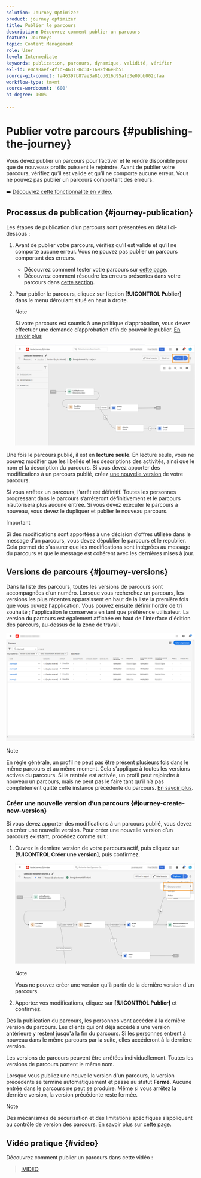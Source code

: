 ```yaml
---
solution: Journey Optimizer
product: journey optimizer
title: Publier le parcours
description: Découvrez comment publier un parcours
feature: Journeys
topic: Content Management
role: User
level: Intermediate
keywords: publication, parcours, dynamique, validité, vérifier
exl-id: e0ca8aef-4f1d-4631-8c34-1692d96e8b51
source-git-commit: fa46397b87ae3a81cd016d95afd3e09bb002cfaa
workflow-type: tm+mt
source-wordcount: '600'
ht-degree: 100%

---
```


# Publier votre parcours {#publishing-the-journey}

Vous devez publier un parcours pour l’activer et le rendre disponible pour que de nouveaux profils puissent le rejoindre. Avant de publier votre parcours, vérifiez qu’il est valide et qu’il ne comporte aucune erreur. Vous ne pouvez pas publier un parcours comportant des erreurs.

➡️ [Découvrez cette fonctionnalité en vidéo.](#video)

## Processus de publication {#journey-publication}

Les étapes de publication d’un parcours sont présentées en détail ci-dessous :

1. Avant de publier votre parcours, vérifiez qu’il est valide et qu’il ne comporte aucune erreur. Vous ne pouvez pas publier un parcours comportant des erreurs.

   * Découvrez comment tester votre parcours sur [cette page](testing-the-journey.md).
   * Découvrez comment résoudre les erreurs présentes dans votre parcours dans [cette section](../building-journeys/troubleshooting.md#checking-for-errors-before-testing).

1. Pour publier le parcours, cliquez sur l’option **[!UICONTROL Publier]** dans le menu déroulant situé en haut à droite.

   >[!NOTE]
   >
   > Si votre parcours est soumis à une politique d’approbation, vous devez effectuer une demande d’approbation afin de pouvoir le publier. [En savoir plus](../test-approve/gs-approval.md)

   ![](assets/journeyuc1_18.png)

Une fois le parcours publié, il est en **lecture seule**. En lecture seule, vous ne pouvez modifier que les libellés et les descriptions des activités, ainsi que le nom et la description du parcours. Si vous devez apporter des modifications à un parcours publié, créez [une nouvelle version](journey-ui.md#journey-versions) de votre parcours.

Si vous arrêtez un parcours, l’arrêt est définitif. Toutes les personnes progressant dans le parcours s’arrêteront définitivement et le parcours n’autorisera plus aucune entrée. Si vous devez exécuter le parcours à nouveau, vous devez le dupliquer et publier le nouveau parcours.

>[!IMPORTANT]
>
>Si des modifications sont apportées à une décision d’offres utilisée dans le message d’un parcours, vous devez dépublier le parcours et le republier. Cela permet de s’assurer que les modifications sont intégrées au message du parcours et que le message est cohérent avec les dernières mises à jour.

## Versions de parcours {#journey-versions}

Dans la liste des parcours, toutes les versions de parcours sont accompagnées d’un numéro. Lorsque vous recherchez un parcours, les versions les plus récentes apparaissent en haut de la liste la première fois que vous ouvrez l&#39;application. Vous pouvez ensuite définir l&#39;ordre de tri souhaité ; l&#39;application le conservera en tant que préférence utilisateur. La version du parcours est également affichée en haut de l&#39;interface d&#39;édition des parcours, au-dessus de la zone de travail.

![](assets/journeyversions1.png)

>[!NOTE]
>
>En règle générale, un profil ne peut pas être présent plusieurs fois dans le même parcours et au même moment. Cela s’applique à toutes les versions actives du parcours. Si la rentrée est activée, un profil peut rejoindre à nouveau un parcours, mais ne peut pas le faire tant qu’il n’a pas complètement quitté cette instance précédente du parcours. [En savoir plus](entry-management.md).

### Créer une nouvelle version d’un parcours {#journey-create-new-version}

Si vous devez apporter des modifications à un parcours publié, vous devez en créer une nouvelle version. Pour créer une nouvelle version d’un parcours existant, procédez comme suit :

1. Ouvrez la dernière version de votre parcours actif, puis cliquez sur **[!UICONTROL Créer une version]**, puis confirmez.

   ![](assets/journeyversions2.png)

   >[!NOTE]
   >
   >Vous ne pouvez créer une version qu&#39;à partir de la dernière version d&#39;un parcours.

1. Apportez vos modifications, cliquez sur **[!UICONTROL Publier]** et confirmez.

Dès la publication du parcours, les personnes vont accéder à la dernière version du parcours. Les clients qui ont déjà accédé à une version antérieure y restent jusqu&#39;à la fin du parcours. Si les personnes entrent à nouveau dans le même parcours par la suite, elles accéderont à la dernière version.

Les versions de parcours peuvent être arrêtées individuellement. Toutes les versions de parcours portent le même nom.

Lorsque vous publiez une nouvelle version d&#39;un parcours, la version précédente se termine automatiquement et passe au statut **Fermé**. Aucune entrée dans le parcours ne peut se produire. Même si vous arrêtez la dernière version, la version précédente reste fermée.


>[!NOTE]
>
>Des mécanismes de sécurisation et des limitations spécifiques s’appliquent au contrôle de version des parcours. En savoir plus sur [cette page](../start/guardrails.md#journey-versions-journey-versions-g).


## Vidéo pratique {#video}

Découvrez comment publier un parcours dans cette vidéo :

>[!VIDEO](https://video.tv.adobe.com/v/3427934?quality=12&captions=fre_fr)